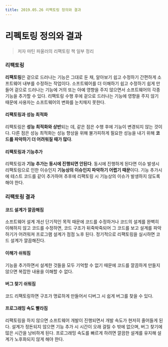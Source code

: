 ```yaml
---
title: 2019.05.26 리펙토링 정의와 결과
---
```

# 리펙토링 정의와 결과
> 저자 마틴 파울러의 리팩토링 책 일부 정리

### 리팩토링
**리팩토링**은 겉으로 드러나는 기능은 그대로 둔 채, 알아보기 쉽고 수정하기 간편하게 소프트웨어 내부를 수정하는 작업이다. 소프트웨어를 더 이해하기 쉽고 수정하기 쉽게 만들어 겉으로 드러나는 기능에 거의 또는 아예 영향을 주지 않으면서 소프트웨어의 각종 기능을 추가할 수 있다. 리팩토링 수행 후에 겉으로 드러나는 기능에 영향을 주지 않기 때문에 사용자는 소프트웨어의 변화를 눈치채지 못한다.

#### 리팩토링과 성능 최적화
리팩토링은 **성능 최적화와 상반**되는 데, 같은 점은 수행 후에 기능이 변경되지 않는 것이다. 다른 점은 성능 최적화는 성능 향상을 위해 불가피하게 필요한 성능을 내기 위해 **코드를 파악하기 더 어려워질 때가 많다**.

#### 리팩토링과 기능추가
리팩토링과 **기능 추가는 동시에 진행되면 안된다**. 동시에 진행하게 된다면 이슈 발생시 리팩토링으로 인한 이슈인지 **기능상의 이슈인지 파악하기 어렵기 때문**이다. 기능 추가시에 테스트 코드를 같이 추가하여 추후에 리팩토링 시 기능상의 이슈가 발생하지 않도록 해야 한다.

### 리팩토링 결과
#### 코드 설계가 깔끔해짐
소프트웨어 설계 개선 단기적인 목적 때문에 코드를 수정하거나 코드의 설계를 완벽히 이해하지 않고 코드를 수정하면, 코드 구조가 뒤죽박죽되어 그 코드를 보고 설계를 파악하기가 어려워져 프로그램 설계가 점점 노후 된다. 정기적으로 리팩토링을 실시하면 코드 설계가 깔끔해진다.

#### 이해가 쉬워짐
기능을 추가하면서 설계한 것들을 모두 기억할 수 없기 때문에 코드를 깔끔하게 만들지 않으면 복잡한 내용을 이해할 수 없다.

#### 버그 찾기 쉬워짐
코드 리팩토링하면 구조가 명료하게 만들어서 디버그 시 쉽게 버그를 찾을 수 있다.

#### 프로그래밍 속도 빨라짐
리팩토링을 하지 않으면 소프트웨어 개발이 진행되면서 개발 속도가 현저히 줄어들게 된다. 설계가 정돈되지 않으면 기능 추가 시 시간이 오래 걸릴 수 밖에 없으며, 버그 찾기에 많은 시간을 낭비하게 된다. 프로그래밍 속도를 빠르게 하려면 깔끔한 설계를 유지해 설계가 노후화되지 않게 해야 한다.
